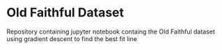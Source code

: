 # Old Faithful Dataset

Repository containing jupyter notebook containg the Old Faithful dataset using gradient descent to find the best fit
line
